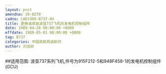 ```yaml
---
layout: post
amendno: 39-0270
cadno: CAD1989-B737-04
title: 更换或改装波音737飞机的发电机控制组件
date: 1989-04-28 00:00:00 +0800
effdate: 1989-05-01 00:00:00 +0800
tag: B737
categories: 中国民航局适航司
author: 刘加祯
---
```


##适用范围:
波音737系列飞机,件号为915F212-5和948F458-1的发电机控制组件(GCU)


